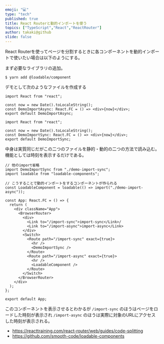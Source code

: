 ```yaml
---
emoji: "💻"
type: "tech"
published: true
title: React Routerと動的インポートを使う
topics: ["TypeScript","React","ReactRouter"]
author: takaki@github
slide: false
---
```

React Routerを使ってページを分割するときに各コンポーネントを動的インポートで使いたい場合は以下のようにする。

まず必要なライブラリの追加。

```
$ yarn add @loadable/component
```
デモとして次のようなファイルを作成する

```demo-import-async.tsx
import React from "react";

const now = new Date().toLocaleString();
const DemoImportAsync: React.FC = () => <div>{now}</div>;
export default DemoImportAsync;
```

```demo-import-sync.tsx
import React from "react";

const now = new Date().toLocaleString();
const DemoImportSync: React.FC = () => <div>{now}</div>;
export default DemoImportSync;
```
中身は実質同じだがこの二つのファイルを静的・動的の二つの方法で読み込む。
機能としては時刻を表示するだけである。

```App.tsx
// 他のimport省略
import DemoImportSync from "./demo-import-sync";
import loadable from "loadable-components";

// こうすることで動的インポートをするコンポーネントが作られる
const LoadableComponent = loadable(() => import("./demo-import-async"));

const App: React.FC = () => {
  return (
    <div className="App">
      <BrowserRouter>
        <div>
          <Link to="/import-sync">import-sync</Link>/
          <Link to="/import-async">import-async</Link>
        </div>
        <Switch>
          <Route path="/import-sync" exact={true}>
            <hr />
            <DemoImportSync />
          </Route>
          <Route path="/import-async" exact={true}>
            <hr />
            <LoadableComponent />
          </Route>
        </Switch>
      </BrowserRouter>
    </div>
  );
};

export default App;
```

このコンポーネントを表示させるとわかるが `/import-sync` のほうはページをロードした時刻が表示され `/import-async` のほうは実際に対象のURLにアクセスした時刻が表示される。

* https://reacttraining.com/react-router/web/guides/code-splitting
* https://github.com/smooth-code/loadable-components

